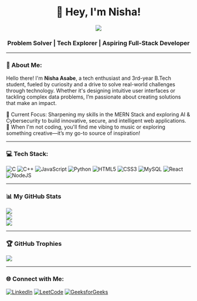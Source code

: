 <h1 align="center">👋 Hey, I'm Nisha!</h1>

<p align="center">
  <img src="https://readme-typing-svg.demolab.com/?lines=Innovating%20with%20Technology%20to%20Shape%20the%20Future!;&width=520&height=45&speed=60">
</p>

<h3 align="center"> Problem Solver | Tech Explorer | Aspiring Full-Stack Developer </h3>

---

### 💫 About Me:
Hello there! I'm **Nisha Asabe**, a tech enthusiast and 3rd-year B.Tech student, fueled by curiosity and a drive to solve real-world challenges through technology. Whether it's designing intuitive user interfaces or tackling complex data problems, I’m passionate about creating solutions that make an impact.

🚀 Current Focus: Sharpening my skills in the MERN Stack and exploring AI & Cybersecurity to build innovative, secure, and intelligent web applications.<br>
🎵 When I'm not coding, you'll find me vibing to music or exploring something creative—it’s my go-to source of inspiration!<br>

---

### 💻 Tech Stack:
![C](https://img.shields.io/badge/c-%2300599C.svg?style=for-the-badge&logo=c&logoColor=white)
![C++](https://img.shields.io/badge/c++-%2300599C.svg?style=for-the-badge&logo=c%2B%2B&logoColor=white)
![JavaScript](https://img.shields.io/badge/javascript-%23323330.svg?style=for-the-badge&logo=javascript&logoColor=%23F7DF1E)
![Python](https://img.shields.io/badge/python-3670A0?style=for-the-badge&logo=python&logoColor=ffdd54)
![HTML5](https://img.shields.io/badge/html5-%23E34F26.svg?style=for-the-badge&logo=html5&logoColor=white)
![CSS3](https://img.shields.io/badge/css3-%231572B6.svg?style=for-the-badge&logo=css3&logoColor=white)
![MySQL](https://img.shields.io/badge/mysql-4479A1.svg?style=for-the-badge&logo=mysql&logoColor=white)
![React](https://img.shields.io/badge/react-%2320232a.svg?style=for-the-badge&logo=react&logoColor=%2361DAFB)
![NodeJS](https://img.shields.io/badge/node.js-6DA55F?style=for-the-badge&logo=node.js&logoColor=white)

---

### 📊 My GitHub Stats

![](https://github-readme-stats.vercel.app/api?username=NishaAsabe123&theme=radical&hide_border=false&include_all_commits=true&count_private=true)<br/>
![](https://github-readme-streak-stats.herokuapp.com/?user=NishaAsabe123&theme=radical&hide_border=false)<br/>
![](https://github-readme-stats.vercel.app/api/top-langs/?username=NishaAsabe123&theme=radical&hide_border=false&layout=compact)

---

### 🏆 GitHub Trophies
![](https://github-profile-trophy.vercel.app/?username=NishaAsabe123&theme=radical&no-frame=false&no-bg=true&margin-w=4)

---

### 🌐 Connect with Me:
[![LinkedIn](https://img.shields.io/badge/LinkedIn-blue?style=for-the-badge&logo=linkedin)](https://www.linkedin.com/in/your-link)
[![LeetCode](https://img.shields.io/badge/LeetCode-orange?style=for-the-badge&logo=leetcode)](https://leetcode.com/u/NishaAsabe123/)
[![GeeksforGeeks](https://img.shields.io/badge/GFG-green?style=for-the-badge&logo=GeeksforGeeks)](https://www.geeksforgeeks.org/user/ntasabe/)
